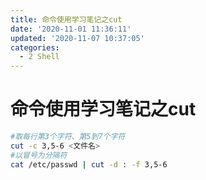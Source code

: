 ```yaml
---
title: 命令使用学习笔记之cut
date: '2020-11-01 11:36:11'
updated: '2020-11-07 10:37:05'
categories:
  - 2 Shell
---
```

# 命令使用学习笔记之cut

```sh
#取每行第3个字符、第5到7个字符
cut -c 3,5-6 <文件名>
#以冒号为分隔符
cat /etc/passwd | cut -d : -f 3,5-6
```
